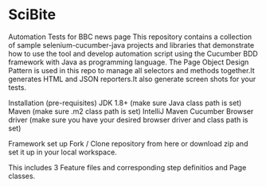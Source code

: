 # SciBite

Automation Tests for BBC news page This repository contains a collection of sample selenium-cucumber-java projects and libraries that demonstrate how to use the tool and develop automation script using the Cucumber BDD framework with Java as programming language. The Page Object Design Pattern is used in this repo to manage all selectors and methods together.It generates HTML and JSON reporters.It also generate screen shots for your tests.

Installation (pre-requisites) JDK 1.8+ (make sure Java class path is set) Maven (make sure .m2 class path is set) IntelliJ Maven Cucumber Browser driver (make sure you have your desired browser driver and class path is set)

Framework set up Fork / Clone repository from here or download zip and set it up in your local workspace.

This includes 3 Feature files and corresponding step definitios and Page classes.
